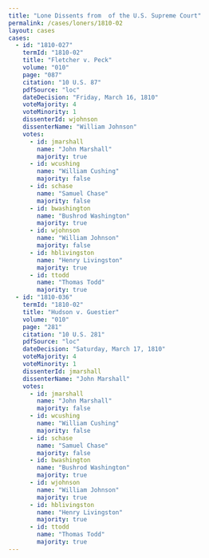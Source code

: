```yaml
---
title: "Lone Dissents from  of the U.S. Supreme Court"
permalink: /cases/loners/1810-02
layout: cases
cases:
  - id: "1810-027"
    termId: "1810-02"
    title: "Fletcher v. Peck"
    volume: "010"
    page: "087"
    citation: "10 U.S. 87"
    pdfSource: "loc"
    dateDecision: "Friday, March 16, 1810"
    voteMajority: 4
    voteMinority: 1
    dissenterId: wjohnson
    dissenterName: "William Johnson"
    votes:
      - id: jmarshall
        name: "John Marshall"
        majority: true
      - id: wcushing
        name: "William Cushing"
        majority: false
      - id: schase
        name: "Samuel Chase"
        majority: false
      - id: bwashington
        name: "Bushrod Washington"
        majority: true
      - id: wjohnson
        name: "William Johnson"
        majority: false
      - id: hblivingston
        name: "Henry Livingston"
        majority: true
      - id: ttodd
        name: "Thomas Todd"
        majority: true
  - id: "1810-036"
    termId: "1810-02"
    title: "Hudson v. Guestier"
    volume: "010"
    page: "281"
    citation: "10 U.S. 281"
    pdfSource: "loc"
    dateDecision: "Saturday, March 17, 1810"
    voteMajority: 4
    voteMinority: 1
    dissenterId: jmarshall
    dissenterName: "John Marshall"
    votes:
      - id: jmarshall
        name: "John Marshall"
        majority: false
      - id: wcushing
        name: "William Cushing"
        majority: false
      - id: schase
        name: "Samuel Chase"
        majority: false
      - id: bwashington
        name: "Bushrod Washington"
        majority: true
      - id: wjohnson
        name: "William Johnson"
        majority: true
      - id: hblivingston
        name: "Henry Livingston"
        majority: true
      - id: ttodd
        name: "Thomas Todd"
        majority: true
---
```

